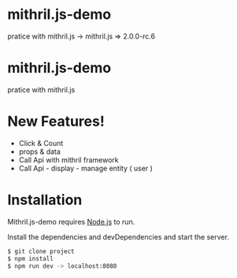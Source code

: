 # mithril.js-demo
pratice with mithril.js   -> mithril.js => 2.0.0-rc.6


# mithril.js-demo
pratice with mithril.js


# New Features!
  - Click & Count
  - props & data
  - Call Api with mithril framework
  - Call Api - display - manage entity  ( user )
  
# Installation

Mithril.js-demo requires [Node.js](https://nodejs.org/) to run.

Install the dependencies and devDependencies and start the server.

```sh
$ git clone project
$ npm install
$ npm run dev -> localhost:8080
```
